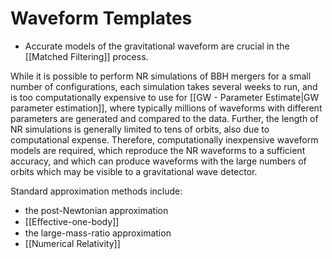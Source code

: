 # Waveform Templates

- Accurate models of the gravitational waveform are crucial in the [[Matched Filtering]] process.

While it is possible to perform NR simulations of BBH mergers for a small number of configurations, each simulation takes several weeks to run, and is too computationally expensive to use for [[GW - Parameter Estimate|GW parameter estimation]], where typically millions of waveforms with different parameters are generated and compared to the data. Further, the length of NR simulations is generally limited to tens of orbits, also due to computational expense. Therefore, computationally inexpensive waveform models are required, which reproduce the NR waveforms to a sufficient accuracy, and which can produce waveforms with the large numbers of orbits which may be visible to a gravitational wave detector.

Standard approximation methods include: 
- the post-Newtonian approximation
- [[Eﬀective-one-body]]
- the large-mass-ratio approximation
- [[Numerical Relativity]]

